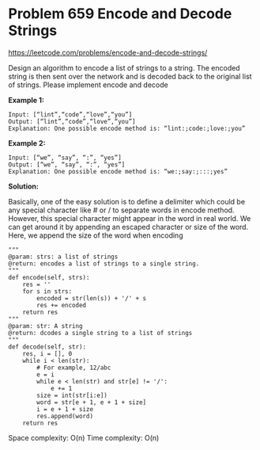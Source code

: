 # Problem 659 Encode and Decode Strings

<https://leetcode.com/problems/encode-and-decode-strings/>

Design an algorithm to encode a list of strings to a string. The encoded string is then sent over the network and is decoded back to the original list of strings. Please implement encode and decode

**Example 1:**

    Input: [“lint”,“code”,“love”,“you”]
    Output: [“lint”,“code”,“love”,“you”]
    Explanation: One possible encode method is: “lint:;code:;love:;you”

**Example 2:**

    Input: [“we”, “say”, “:”, “yes”]
    Output: [“we”, “say”, “:”, “yes”]
    Explanation: One possible encode method is: “we:;say:;:::;yes”

**Solution:**

Basically, one of the easy solution is to define a delimiter which could be any special character like # or / to separate words in encode method. However, this special character might appear in the word in real world. We can get around it by appending an escaped character or size of the word. Here, we append the size of the word when encoding

    """
    @param: strs: a list of strings
    @return: encodes a list of strings to a single string.
    """
    def encode(self, strs):
        res = ''
        for s in strs:
            encoded = str(len(s)) + '/' + s
            res += encoded
        return res
    """
    @param: str: A string
    @return: dcodes a single string to a list of strings
    """
    def decode(self, str):
        res, i = [], 0
        while i < len(str):
            # For example, 12/abc
            e = i
            while e < len(str) and str[e] != '/':
                e += 1
            size = int(str[i:e])
            word = str[e + 1, e + 1 + size]
            i = e + 1 + size
            res.append(word)
        return res

Space complexity: O(n)
Time complexity: O(n)
